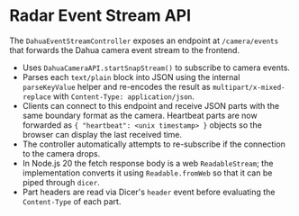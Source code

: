 # Radar Event Stream API

The `DahuaEventStreamController` exposes an endpoint at `/camera/events` that
forwards the Dahua camera event stream to the frontend.

- Uses `DahuaCameraAPI.startSnapStream()` to subscribe to camera events.
- Parses each `text/plain` block into JSON using the internal `parseKeyValue`
  helper and re-encodes the result as `multipart/x-mixed-replace` with
  `Content-Type: application/json`.
- Clients can connect to this endpoint and receive JSON parts with the same
  boundary format as the camera. Heartbeat parts are now forwarded as
  `{ "heartbeat": <unix timestamp> }` objects so the browser can display the
  last received time.
- The controller automatically attempts to re-subscribe if the connection to the
  camera drops.
- In Node.js 20 the fetch response body is a web `ReadableStream`; the
  implementation converts it using `Readable.fromWeb` so that it can be piped
  through `dicer`.
- Part headers are read via Dicer's `header` event before evaluating the
  `Content-Type` of each part.
